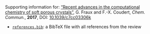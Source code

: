 Supporting information for: [“Recent advances in the computational chemistry of soft porous crystals”](https://doi.org/10.1039/c7cc03306k), G. Fraux and F.-X. Coudert, _Chem. Commun._, **2017**, DOI: [10.1039/c7cc03306k](https://doi.org/10.1039/c7cc03306k)

- [`references.bib`](references.bib): a BibTeX file with all references from the review
